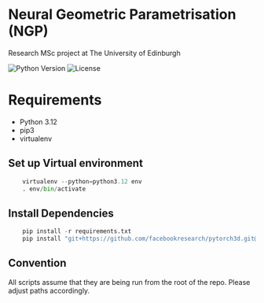 # Neural Geometric Parametrisation (NGP)

Research MSc project at The University of Edinburgh

![Python Version](https://img.shields.io/badge/python-3.12-blue)
![License](https://img.shields.io/github/license/mihai-mc/pdf-compress)

[//]: # (![CI]&#40;https://github.com/mihai-mc/ngp/actions/workflows/main.yml/badge.svg&#41;)

# Requirements

* Python 3.12
* pip3
* virtualenv

## Set up Virtual environment

``` python
    virtualenv --python=python3.12 env
    . env/bin/activate
```

## Install Dependencies

``` python
    pip install -r requirements.txt
    pip install "git+https://github.com/facebookresearch/pytorch3d.git@V0.7.8" --no-build-isolation
```

## Convention

All scripts assume that they are being run from the root of the repo. Please adjust paths accordingly.
